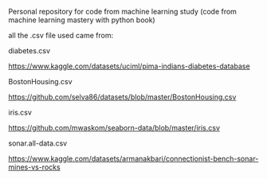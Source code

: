 Personal repository for code from machine learning study
(code from machine learning mastery with python book)

all the .csv file used came from:

diabetes.csv

https://www.kaggle.com/datasets/uciml/pima-indians-diabetes-database

BostonHousing.csv

https://github.com/selva86/datasets/blob/master/BostonHousing.csv

iris.csv

https://github.com/mwaskom/seaborn-data/blob/master/iris.csv

sonar.all-data.csv

https://www.kaggle.com/datasets/armanakbari/connectionist-bench-sonar-mines-vs-rocks
